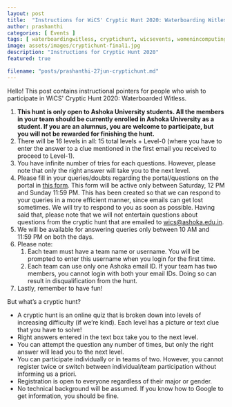 ```yaml
---
layout: post
title:  "Instructions for WiCS' Cryptic Hunt 2020: Waterboarding Witless"
author: prashanthi
categories: [ Events ]
tags: [ waterboardingwitless, cryptichunt, wicsevents, womenincomputing, womeninstem, ashokauniversity, wicsashoka ]
image: assets/images/cryptichunt-final1.jpg
description: "Instructions for Cryptic Hunt 2020"
featured: true

filename: "posts/prashanthi-27jun-cryptichunt.md"
---
```

Hello! This post contains instructional pointers for people who wish to participate in WiCS' Cryptic Hunt 2020: Waterboarded Witless. 


1. **This hunt is only open to Ashoka University students. All the members in your team should be currently enrolled in Ashoka University as a student. If you are an alumnus, you are welcome to participate, but you will not be rewarded for finishing the hunt.**
1. There will be 16 levels in all: 15 total levels + Level-0 (where you have to enter the answer to a clue mentioned in the first email you received to proceed to Level-1). 
1. You have infinite number of tries for each questions. However, please note that only the right answer will take you to the next level.
1. Please fill in your queries/doubts regarding the portal/questions on the portal in [this form](https://forms.gle/uuGD3B8CqJeEadNy8). This form will be active only between Saturday, 12 PM and Sunday 11:59 PM. This has been created so that we can respond to your queries in a more efficient manner, since emails can get lost sometimes. We will try to respond to you as soon as possible. Having said that, please note that we will not entertain questions about questions from the cryptic hunt that are emailed to wics@ashoka.edu.in.
1. We will be available for answering queries only between 10 AM and 11:59 PM on both the days.
1. Please note:
	1. Each team must have a team name or username. You will be prompted to enter this username when you login for the first time.
	1. Each team can use only one Ashoka email ID. If your team has two members, you cannot login with both your email IDs. Doing so can result in disqualification from the hunt. 
1. Lastly, remember to have fun!

But what’s a cryptic hunt?
* A cryptic hunt is an online quiz that is broken down into levels of increasing difficulty (if we’re kind). Each level has a picture or text clue that you have to solve! 
* Right answers entered in the text box take you to the next level. 
* You can attempt the question any number of times, but only the right answer will lead you to the next level. 
* You can participate individually or in teams of two. However, you cannot register twice or switch between individual/team participation without informing us a priori.
* Registration is open to everyone regardless of their major or gender. 
* No technical background will be assumed. If you know how to Google to get information, you should be fine. 

<table>
